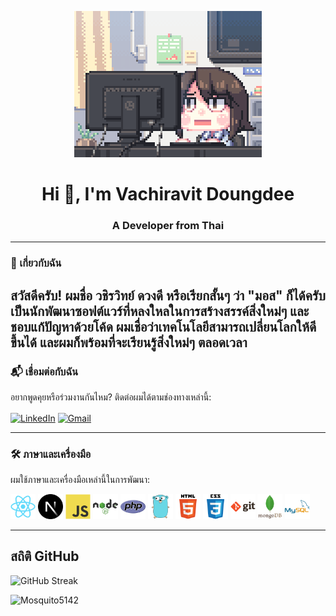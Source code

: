 <p align="center">
  <img src="./images/header.gif" alt="Vachiravit Doungdee Header GIF" width="300"/>
</p>
<h1 align="center">Hi 👋, I'm Vachiravit Doungdee</h1>
<h3 align="center"><b>A Developer from Thai</b></h3>

---

### 🚀 เกี่ยวกับฉัน

สวัสดีครับ! ผมชื่อ วชิรวิทย์ ดวงดี หรือเรียกสั้นๆ ว่า "มอส" ก็ได้ครับ เป็นนักพัฒนาซอฟต์แวร์ที่หลงใหลในการสร้างสรรค์สิ่งใหม่ๆ และชอบแก้ปัญหาด้วยโค้ด ผมเชื่อว่าเทคโนโลยีสามารถเปลี่ยนโลกให้ดีขึ้นได้ และผมก็พร้อมที่จะเรียนรู้สิ่งใหม่ๆ ตลอดเวลา
---

### 📬 เชื่อมต่อกับฉัน

อยากพูดคุยหรือร่วมงานกันไหม? ติดต่อผมได้ตามช่องทางเหล่านี้:

<p align="left">
<a href="https://www.linkedin.com/in/ชื่อโปรไฟล์ของคุณ/" target="blank"><img align="center" src="https://raw.githubusercontent.com/rahuldkjain/github-profile-readme-generator/master/src/images/icons/Social/linked-in-alt.svg" alt="LinkedIn" height="30" width="40" /></a>
<a href="mailto:vachiravitdoungdee@gmail.com" target="blank"><img align="center" src="https://img.shields.io/badge/Gmail-D14836?style=for-the-badge&logo=gmail&logoColor=white" alt="Gmail" height="30" /></a>

---

### 🛠️ ภาษาและเครื่องมือ

ผมใช้ภาษาและเครื่องมือเหล่านี้ในการพัฒนา:

<p align="left">
    <img src="https://github.com/devicons/devicon/blob/master/icons/react/react-original.svg" alt="react" width="40" height="40"/>
    <img src="https://raw.githubusercontent.com/devicons/devicon/master/icons/nextjs/nextjs-original.svg" alt="nextjs" width="40" height="40"/>
    <img src="https://raw.githubusercontent.com/devicons/devicon/master/icons/javascript/javascript-original.svg" alt="javascript" width="40" height="40"/>
    <img src="https://raw.githubusercontent.com/devicons/devicon/master/icons/nodejs/nodejs-original-wordmark.svg" alt="nodejs" width="40" height="40"/>
    <img src="https://raw.githubusercontent.com/devicons/devicon/master/icons/php/php-original.svg" alt="php" width="40" height="40"/>
    <img src="https://raw.githubusercontent.com/devicons/devicon/master/icons/go/go-original.svg" alt="go" width="40" height="40"/>
    <img src="https://raw.githubusercontent.com/devicons/devicon/master/icons/html5/html5-original-wordmark.svg" alt="html5" width="40" height="40"/>
    <img src="https://raw.githubusercontent.com/devicons/devicon/master/icons/css3/css3-original-wordmark.svg" alt="css3" width="40" height="40"/>
    <img src="https://raw.githubusercontent.com/devicons/devicon/master/icons/git/git-original-wordmark.svg" alt="git" width="40" height="40"/>
    <img src="https://raw.githubusercontent.com/devicons/devicon/master/icons/mongodb/mongodb-original-wordmark.svg" alt="mongodb" width="40" height="40"/>
    <img src="https://raw.githubusercontent.com/devicons/devicon/master/icons/mysql/mysql-original-wordmark.svg" alt="mysql" width="40" height="40"/>
</p>

---

<h2 align="left">สถิติ GitHub</h2>

<p><img src="https://streak-stats.demolab.com?user=Mosquito5142&theme=dark&locale=th&short_numbers=true" alt="GitHub Streak" alt="VachiravitDoungdee" /></p>
<p><img align="left" src="https://github-readme-stats.vercel.app/api/top-langs?username=Mosquito5142&show_icons=true&locale=en&layout=compact&theme=tokyonight" alt="Mosquito5142" /></p>